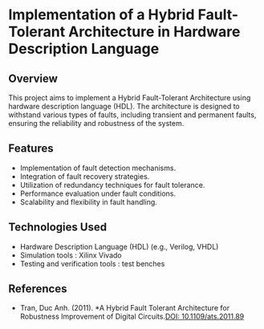 # Implementation of a Hybrid Fault-Tolerant Architecture in Hardware Description Language

## Overview

This project aims to implement a Hybrid Fault-Tolerant Architecture using hardware description language (HDL). The architecture is designed to withstand various types of faults, including transient and permanent faults, ensuring the reliability and robustness of the system.

## Features

- Implementation of fault detection mechanisms.
- Integration of fault recovery strategies.
- Utilization of redundancy techniques for fault tolerance.
- Performance evaluation under fault conditions.
- Scalability and flexibility in fault handling.

## Technologies Used

- Hardware Description Language (HDL) (e.g., Verilog, VHDL)
- Simulation tools : Xilinx Vivado
- Testing and verification tools : test benches

## References

- Tran, Duc Anh. (2011). *A Hybrid Fault Tolerant Architecture for Robustness Improvement of Digital Circuits.[DOI: 10.1109/ats.2011.89](https://doi.org/10.1109/ats.2011.89)
